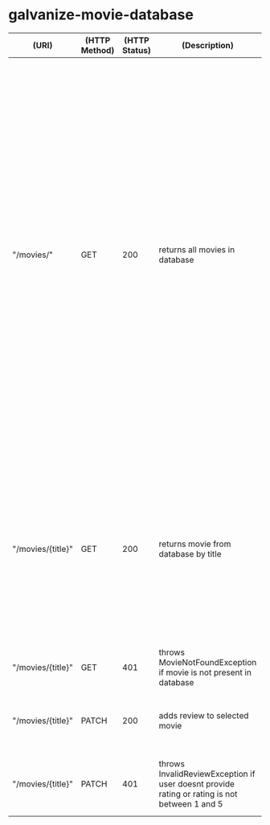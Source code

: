 # galvanize-movie-database


|(URI)|(HTTP Method)|(HTTP Status)| (Description) |(Request) | (Response)
| ------------- | ------------- | ------------- | ------------- | ------------- | ------------- |
| "/movies/" | GET | 200 | returns all movies in database | | [{"title": "The Avengers","director": "Joss Whedon","actors": "Robert Downey Jr., Chris Evans, Mark Ruffalo, Chris Hemsworth","release": "2012","description": "Earth's mightiest heroes must come together and learn to fight as a team if they are going to stop the mischievous Loki and his alien army from enslaving humanity.","starRating": 0.0},{"title": "Superman Returns","director": "Bryan Singer","actors": "Brandon Routh, Kate Bosworth, Kevin Spacey, James Marsden","release": "2006","description": "Superman returns to Earth after spending five years in space examining his homeworld Krypton. But he finds things have changed while he was gone, and he must once again prove himself important to the world.","starRating": null} |
| "/movies/{title}" | GET | 200 | returns movie from database by title | | {"title": "The Avengers","director": "Joss Whedon","actors": "Robert Downey Jr., Chris Evans, Mark Ruffalo, Chris Hemsworth","release": "2012","description": "Earth's mightiest heroes must come together and learn to fight as a team if they are going to stop the mischievous Loki and his alien army from enslaving humanity.","starRating": 0.0} |
| "/movies/{title}" | GET | 401 | throws MovieNotFoundException if movie is not present in database | |
| "/movies/{title}" | PATCH | 200 | adds review to selected movie | {"rating": 3, "description": "this movie was excessively ok"} | |
| "/movies/{title}" | PATCH | 401 |throws InvalidReviewException if user doesnt provide rating or rating is not between 1 and 5 | {"rating": 7, "description": "this movie was excessively ok"} | |
